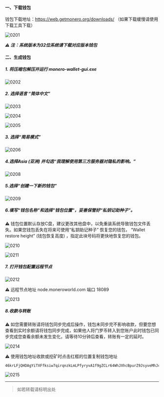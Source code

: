 #### 一、下载钱包

钱包下载地址：https://web.getmonero.org/downloads/ （如果下载缓慢请使用下载工具下载）

![0201](../XMR/images/0201.png)

***⚠️ 注：系统版本为32位系统请下载对应版本钱包***

#### 二、生成钱包

##### 1. 将压缩包解压并运行 monero-wallet-gui.exe

![0202](../XMR/images/0202.png)

##### 2. 选择语言 “简体中文”

![0203](../XMR/images/0203.png)

![0204](../XMR/images/0204.png)

![0205](../XMR/images/0205.png)

##### 3. 选择“简易模式” 

![0206](../XMR/images/0206.png)

##### 4.选择Asia (亚洲) 并勾选“我理解使用第三方服务器对隐私的影响。”

![0208](../XMR/images/0207.png)

##### 5.选择“创建一下新的钱包”

![0209](../XMR/images/0208.png)

##### 6.填写“钱包名称”和选择"钱包位置"，妥善保管好“私钥记助种子”。

⚠️ 钱包位置默认存放C盘，建议更改其他盘中，以免重装系统导致钱包文件丢失。如果您钱包丢失在将来可使用“私钥助记种子” 恢复您的钱包， “Wallet restore height”  (钱包恢复高度) ，指定此块号码将更快地恢复您的钱包。

![0210](../XMR/images/0209.png)

![0211](../XMR/images/0210.png)

##### 7. 打开钱包配置远程节点

![0212](../XMR/images/0211.png)

 ⚠️ 远程节点地址  node.moneroworld.com  端口 18089

![0213](../XMR/images/0212.png)

##### 8.收款与转账

⚠️ 如您需要转账请将钱包同步完成后操作，钱包未同步完不影响收款，但要您想查看到实时余额请将钱包同步完成，如果他人将门罗币转入到您账户此时钱包已同步完成您查看余额未发生变化，请等待10分钟后查看，转账有一定的延时。

![0214](../XMR/images/0213.png)

⚠️ 使用钱包地址收款或挖矿时点击红框的位置复制钱包地址

```shell
46krLFjQHDAgYiTXFfksiw7qirqnzkLmLPfyryvA1f9gZCLr64WhJXhcBpurZ9JsyveMhJcYPvuasRgvNoxS2Eq7VWmSz5j
```

![0215](../XMR/images/0214.png)

---
> 如若转载请标明出处